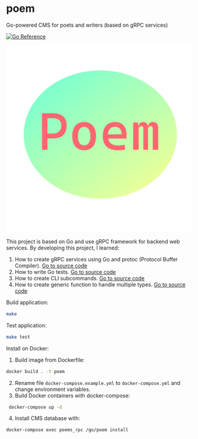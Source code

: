 # poem
Go-powered CMS for poets and writers (based on gRPC services)

[![Go Reference](https://pkg.go.dev/badge/webimizer.dev/poem.svg)](https://pkg.go.dev/webimizer.dev/poem)

![Poem](web/assets/img/poem_logo.png "Poem")

This project is based on Go and use gRPC framework for backend web services. 
By developing this project, I learned:
1. How to create gRPC services using Go and protoc (Protocol Buffer Compiler). [Go to source code](https://github.com/vaclovas2020/poem/blob/main/poems/poems.proto)
2. How to write Go tests. [Go to source code](https://github.com/vaclovas2020/poem/blob/main/poem_test.go)
3. How to create CLI subcommands. [Go to source code](https://github.com/vaclovas2020/poem/blob/main/cmd/subcommands/subcommands.go)
4. How to create generic function to handle multiple types. [Go to source code](https://github.com/vaclovas2020/poem/blob/main/cmd/subcommands/adminserver/db_exec.go)

Build application:
```sh
make
```

Test application:
```sh
make test
```

Install on Docker:
1. Build image from Dockerfile:
```sh
docker build . -t poem
```
2. Rename file ```docker-compose.example.yml``` to ```docker-compose.yml``` and change environment variables.
3. Build Docker containers with docker-compose:
```sh
 docker-compose up -d
```
4. Install CMS database with:
```sh
docker-compose exec poems_rpc /go/poem install
```
